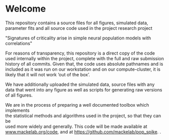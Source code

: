 # Welcome

This repository contains a source	 files	 for	 all	 figures,	 simulated	 data,	 parameter	 fits	 and	 all	 source	 code
used	in	the	project	research project

"Signatures of criticality arise in simple neural population models with correlations"

For reasons	 of	 transparency,	 this	 repository	 is	 a	 direct	 copy	 of	 the	code used	internally within the	project,	complete	with	the	full	and	raw	submission	history of	all	commits.	Given	that,	the	code	uses	absolute	pathnames	and	is included	as	it	was	run	on	our	workstation	and	on	our	compute-cluster,	it	is	likely	that	it	will	not	work	‘out	of	the	box’.

We	 have	 additionally	 uploaded	 the	 simulated	 data,	 source	 files	 with	 any	 data	that	went	into	any	figure	as	well	as	scripts	for	generating	raw	versions	of	all	figures.

We	are	in	the	process	of	preparing	a	well	documented	toolbox	which	implements	
the	statistical	methods	and	algorithms	used	in	the	project,	so	that	they	can	be	
used	 more	 widely	 and	 generally.	 This	 code	 will	 be	 made	 available	 at	
www.mackelab.org/code,	and	at	https://github.com/mackelab/pop_spike.
.	
